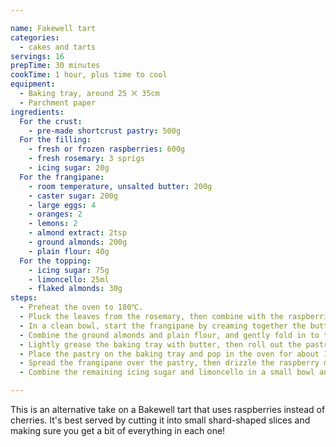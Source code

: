 ```yaml
---

name: Fakewell tart
categories:
  - cakes and tarts
servings: 16
prepTime: 30 minutes
cookTime: 1 hour, plus time to cool
equipment:
  - Baking tray, around 25 ⨉ 35cm
  - Parchment paper
ingredients:
  For the crust:
    - pre-made shortcrust pastry: 500g
  For the filling:
    - fresh or frozen raspberries: 600g
    - fresh rosemary: 3 sprigs
    - icing sugar: 20g
  For the frangipane:
    - room temperature, unsalted butter: 200g
    - caster sugar: 200g
    - large eggs: 4
    - oranges: 2
    - lemons: 2
    - almond extract: 2tsp
    - ground almonds: 200g
    - plain flour: 40g
  For the topping:
    - icing sugar: 75g
    - limoncello: 25ml
    - flaked almonds: 30g
steps:
  - Preheat the oven to 180℃.
  - Pluck the leaves from the rosemary, then combine with the raspberries in a bowl. Sift over the icing sugar, then set to one side for 30 minutes.
  - In a clean bowl, start the frangipane by creaming together the butter and caster sugar. Beat in the eggs one at a time, then add the zest from the orange and lemon into the mixture, followed by the almond extract. Stir to combine.
  - Combine the ground almonds and plain flour, and gently fold in to the frangipane mixture. Set aside.
  - Lightly grease the baking tray with butter, then roll out the pastry on a lightly floured surface until it's large enough to cover the baking tray – big enough to cover the bottom and slightly ascend the sides.
  - Place the pastry on the baking tray and pop in the oven for about 15 minutes. Remove, and lower the oven temperature to 140℃.
  - Spread the frangipane over the pastry, then drizzle the raspberry mixture unevenly across the top. Sprinkle over the flaked almonds, then bake in the oven for 30 minutes. Remove and allow to cool slightly.
  - Combine the remaining icing sugar and limoncello in a small bowl and mix until smooth. Drizzle over the cooled tart, then slice and serve.

---
```


This is an alternative take on a Bakewell tart that uses raspberries instead of cherries. It's best served by cutting it into small shard-shaped slices and making sure you get a bit of everything in each one!
